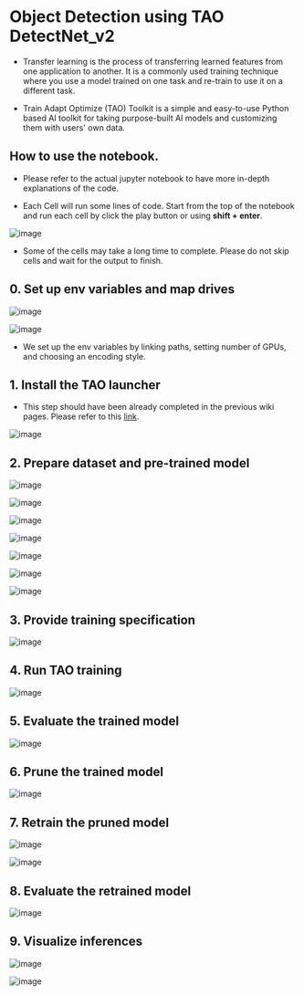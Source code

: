 # Object Detection using TAO DetectNet_v2

 - Transfer learning is the process of transferring learned features from one application to another. It is a commonly used training technique where you use a model trained on one task and re-train to use it on a different task. 

 - Train Adapt Optimize (TAO) Toolkit  is a simple and easy-to-use Python based AI toolkit for taking purpose-built AI models and customizing them with users' own data.

## How to use the notebook.

 - Please refer to the actual jupyter notebook to have more in-depth explanations of the code.

 - Each Cell will run some lines of code. Start from the top of the notebook and run each cell by click the play button or using **shift + enter**.

![image](https://user-images.githubusercontent.com/589439/143809035-2ae69802-7929-47a6-a445-12b571cacd14.png)

 - Some of the cells may take a long time to complete. Please do not skip cells and wait for the output to finish.

## 0. Set up env variables and map drives

![image](https://user-images.githubusercontent.com/589439/143808844-e4244060-5842-41e2-868d-7a75c57a3c21.png)

![image](https://user-images.githubusercontent.com/589439/143809423-cea91ff5-916f-4c03-b7c3-e4eb625756a4.png)

 - We set up the env variables by linking paths, setting number of GPUs, and choosing an encoding style.

## 1. Install the TAO launcher

 - This step should have been already completed in the previous wiki pages. Please refer to this <a href="https://github.com/pantelis-classes/omniverse-ai/wiki/TAO-(NVIDIA-Train,-Adapt,-and-Optimize)#login-to-the-ngc-docker-registry">link</a>.

![image](https://user-images.githubusercontent.com/589439/143809877-6e766d73-ff1c-405f-bd6f-600a58736b25.png)

## 2. Prepare dataset and pre-trained model

![image](https://user-images.githubusercontent.com/589439/143809929-1e119a3b-0239-4144-bece-a1d9aa7d51bf.png)

![image](https://user-images.githubusercontent.com/589439/143809965-7997fd22-e172-4360-af13-8c0d65b83f4e.png)

![image](https://user-images.githubusercontent.com/589439/143809992-3a41471a-dd02-4a3e-acea-96b7a7c3a674.png)

![image](https://user-images.githubusercontent.com/589439/143810068-5f175928-4e4d-4820-8b14-067a31b35cd6.png)

![image](https://user-images.githubusercontent.com/589439/143810077-6bfb77d3-4643-4129-a8c4-0b4fbf196b43.png)

![image](https://user-images.githubusercontent.com/589439/143810093-f8508bb1-5728-4010-b87b-21f4aed74e73.png)

![image](https://user-images.githubusercontent.com/589439/143810115-c88787cb-3cae-433a-93c8-712a25db0c78.png)

## 3. Provide training specification

![image](https://user-images.githubusercontent.com/589439/143810872-231209ca-eb71-4bd2-930d-3527fbaaace0.png)

## 4. Run TAO training

![image](https://user-images.githubusercontent.com/589439/143810896-a9875ab8-b9ab-4ced-ad49-c47ea321a052.png)

## 5. Evaluate the trained model

![image](https://user-images.githubusercontent.com/589439/143811275-488e15be-15bd-4341-8392-834cd68bbcad.png)



## 6. Prune the trained model

![image](https://user-images.githubusercontent.com/589439/143810915-c9428405-1f00-462d-8a80-2d1467c95e7b.png)

## 7. Retrain the pruned model

![image](https://user-images.githubusercontent.com/589439/143810942-972f34b4-b7a4-4532-9e8d-6f6bcc01ac9f.png)

![image](https://user-images.githubusercontent.com/589439/143810970-69367200-b71e-481f-b813-3d447e154bb3.png)

## 8. Evaluate the retrained model

![image](https://user-images.githubusercontent.com/589439/143811255-0b946589-2679-4747-b514-3b91ac2259cd.png)


## 9. Visualize inferences

![image](https://user-images.githubusercontent.com/589439/143811032-4adc40ef-fa0e-4596-88b5-2a24610cdaf3.png)

![image](https://user-images.githubusercontent.com/589439/143811081-edaa58f5-d3e6-40c6-9dab-f19e547d090e.png)